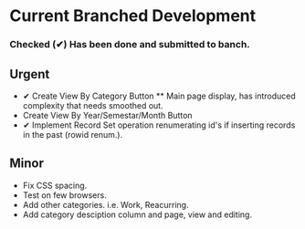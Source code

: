 
# Current Branched Development
### Checked (&#10004;) Has been done and submitted to banch.
## Urgent
* &#10004; Create View By Category Button
** Main page display, has introduced complexity that needs smoothed out.
* Create View By Year/Semestar/Month Button
* &#10004; Implement Record Set operation renumerating id's if inserting records in the past (rowid renum.).

## Minor
* Fix CSS spacing.
* Test on few browsers.
* Add other categories. i.e. Work, Reacurring.
* Add category desciption column and page, view and editing.
